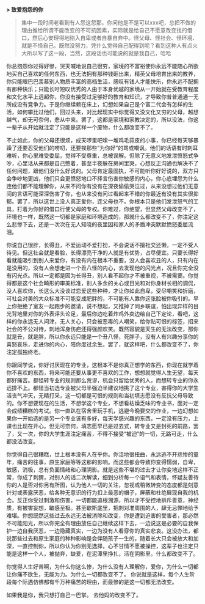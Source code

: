 **> 致爱抱怨的你**

> 集中一段时间老看到有人怨这怨那，你问他是不是可以xxx吧，总把不做的理由推给所谓不能改变的不可抗因素，实际就是给自己不愿意改变找的借口，然后心安理得地陷入自卑或者自暴自弃中。怪父母、怪社会、怪环境、就是不怪自己。既然没努力，凭什么觉得自己配得到呢？看到这种人有点火大所以写了这一段，当然，这段话也可能说的就是我自己，哈哈

你总抱怨你过得好惨，哭天喊地说自己很穷，家境的不富裕使你永远不能随心所欲地买自己喜欢的任何东西，也无法拥有那种钱砸出来，精英父母培育出来的教养，你只能眼巴巴羡慕别人物质丰富的高档生活，感叹有钱人才能快乐，你永远不配拥有那种快乐；只能长吁短叹优秀的人由于本身优越的家境从一开始就在受教育程度和文化水平上远超你，你没有接受过足够好的教育和知识，才导致你普普通通一无所成没有竞争力。于是你继续赖在床上，幻想如果自己是个富二代会有怎样的生活，如何攀比过他们，回过头来，对比起现实中你觉得又没文化又穷的父母，越想越气，却无可奈何，悲从中来。罢了，这都是家境和家教决定的，所以没法，你这一辈子从开始就注定了只能是这样一个废物，什么都改变不了。

不止如此，你的父母还很烦，成天啰里吧嗦一堆鸡毛蒜皮的小事，你已经每天够暴躁了还要忍受他们的唠叨，还要挨那些“为你好”的骂或嘲讽。他们的话语有时刺耳难听，你心里难受委屈，觉得不受尊重，总被误解。但除了无意义地发泄愤怒式争吵，心里话从来都是自己憋着，甚至半夜躲在房间里哭，心想反正沟通也解决不了任何问题，跟他们没什么好说的。父母肯定最固执，不可能听你好好说的，双方只会争吵地更凶，他们只会更愤怒地口不择言伤害你敏感的内心，你心底埋怨为什么连他们都不能理解你，从来不问你有没有在深夜偷偷哭泣过，从来没想过他们无意间的言语可能深深伤害了你，也从来没有问过看起来不错的你最近有没有其实很抑郁。罢了，所以这世上没人真正爱你，连父母也不。你根本只是他们发泄怒气的工具，打着为你好的借口行使父母的专权。你难过，你绝望，但显然父母改变不了，环境也一样，既然这一切都是家庭和环境造成的，那就什么都改变不了，你注定这么悲惨下去，还是一次次在无人知晓的夜里因和家人的矛盾冲突默默愤怒委屈流泪。

你说自己很胖，长得丑，不爱运动不爱打扮，不会说话不擅社交还懒，一定不受人待见。但这社会就是看脸，长得漂亮干净的人就是有优势，占尽便宜。只要长得好看就能吸引到别人来爱你，有没有内在根本不重要，没人会喜欢丑的人，只有内在是没用的，没有人会想走进一个丑八怪的内心，去发现他的闪光点，况且你完全没有闪光点。所以一定都是因为长得丑，别人看不起你才不被重视，不被需要。你觉得都是这个社会畸形的审美标准，别人多余的关心或目光和对你身材长相的调侃，没人喜欢你，长这么大没谈过恋爱这些种种，才让你如此自卑，受尽嘲笑和折磨，可社会对美的大众标准不可能变成肥胖的，不可能有人靠你这张脸被你吸引的。早上你拒绝了室友一起跑步的邀请，说不想起，又推掉了同乡联谊，怕出现异样的目光背地里对你的外表评头论足，最后你边吃着炸鸡外卖边给自己下定论，看吧，这样的你永远无人问津，无人关心，只会被恶毒的人嘲笑，给你贴可恨的标签，招来社会的不公对待，刺地浑身伤疤还得强颜欢笑。既然容貌是天生的无法改变，那你就是丑，就是胖，所以你永远只能是一个丑八怪，死胖子，没有人有兴趣分享你的喜怒哀乐，走进你的内心，陪你度过余生。罢了，就这样吧，什么都改变不了，你注定孤独终老。

你跟同学说，你好讨厌现在的专业，这根本不是你真正想学的东西，你现在就学着你不喜欢的东西，将来可能还要从事更不喜欢的工作，想想就觉得人生无望，每天都好痛苦。都怪转专业的规则那么荒谬，机会只留给优秀的人，而想转专业的你永远排不上。都怪当初选专业被父母半强迫半建议地挑了这个专业，害得你的大学生活丧气冲天，无精打采，这一切都是可恨的规则和当初填志愿没有反抗父母导致的。你不想要现在的生活，不想学这个专业，不想看枯燥乏味的专业书，面对一定会成绩糟糕的考试。你一直趴在宿舍里玩手机，逃避今晚要交的作业，一边幻想如果你一开始选的是另一个专业该有多好，每天学感兴趣的东西，一定没有压力，上课也比现在开心。但无可奈何，填志愿早已是过去式，转专业又是封死的前路，罢了，又一次，你的大学生涯注定痛苦，不得不接受“被迫”的一切，无路可走，什么都没法改变。

你觉得自己很糟糕，世上根本没有人在乎你。你活地很扭曲，永远逃不开悲惨的童年，痛苦的往事，原生家庭等等这那的影响。而这些都会导致你变得懦弱，自卑，敏感，消极，总有负面情绪和心理阴影。就是这些不堪的过去才让你变地这样不正常，你成了刺猬，对别人的话二次解读，细到分析每一个语气和表情，怀疑友善待你的人是否对你另有所图，认为他人一切的关注，忽视或稍微转变的态度都是刻意针对或表露厌恶，给各种无意识的行为扣上最恶的帽子，屏蔽和杜绝展现自我的机会。反正你受过刺激和伤害，一切都能追根溯源，所以才不受控地排斥善意，神经质，有被害妄想，敏感至极。甚至歇斯底里，把刺对准周围的人，肆无忌惮地给予难堪。你想既然这些过去永远无法被消除和改变，你是遭到迫害的受害者，那必然不可能阳光，所以你完全有理由放任自己继续这样下去，一边说这是必要的自我保护一边自我厌恶，一边隐藏真实，一边为没有人看穿你的真实悲哀。这没办法，都说那些过去和原生家庭的种种影响是会伴随孩子一生的，随着长大只会被放大和加深，一直控制你，所以你认为你别无选择，心不甘情不愿被操控，这辈子也注定只能是这样一个人，被抛弃，缺爱，在泥潭里挣扎，活在阴影里。什么都改变不了。

你觉得人生好苦啊，为什么你这么惨，为什么没有人理解你，爱你，为什么一切都让你痛不欲生，无能为力。为什么一切都改变不了。
你说就是这样，每个人生阶段每个际遇仿佛都有千万种痛苦的理由，而最惨的是这一切都无法改变。

如果我是你，我只想打自己一巴掌。
去他妈的改变不了。

<!-- ##{"timestamp":1599494400}##-->